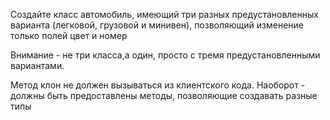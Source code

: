 Создайте класс автомобиль, имеющий три разных предустановленных варианта 
(легковой, грузовой и минивен), позволяющий изменение только полей цвет и номер

Внимание - не три класса,а  один, просто с тремя предустановленными вариантами.

Метод клон не должен вызываться из клиентского кода. 
Наоборот - должны быть предоставлены методы, позволяющие создавать разные типы 